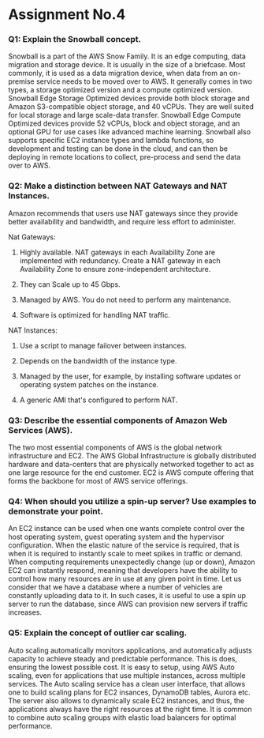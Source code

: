 # Assignment No.4

### Q1: Explain the Snowball concept.
Snowball is a part of the AWS Snow Family. It is an edge computing, data migration and storage device. It is usually in the size of a briefcase. Most commonly, it is used as a data migration device, when data from an on-premise service needs to be moved over to AWS. It generally comes in two types, a storage optimized version and a compute optimized version. Snowball Edge Storage Optimized devices provide both block storage and Amazon S3-compatible object storage, and 40 vCPUs. They are well suited for local storage and large scale-data transfer. Snowball Edge Compute Optimized devices provide 52 vCPUs, block and object storage, and an optional GPU for use cases like advanced machine learning. Snowball also supports specific EC2 instance types and lambda functions, so development and testing can be done in the cloud, and can then be deploying in remote locations to collect, pre-process and send the data over to AWS. 

### Q2: Make a distinction between NAT Gateways and NAT Instances.
Amazon recommends that users use NAT gateways since they provide better availability and bandwidth, and require less effort to administer. 

Nat Gateways:
1)	Highly available. NAT gateways in each Availability Zone are implemented with redundancy. Create a NAT gateway in each Availability Zone to ensure zone-independent architecture.

2)	They can Scale up to 45 Gbps.

3)	Managed by AWS. You do not need to perform any maintenance.

4)	Software is optimized for handling NAT traffic.

NAT Instances:
1)	Use a script to manage failover between instances.

2)	Depends on the bandwidth of the instance type.

3)	Managed by the user, for example, by installing software updates or operating system patches on the instance.

4)	A generic AMI that's configured to perform NAT.

### Q3: Describe the essential components of Amazon Web Services (AWS).
The two most essential components of AWS is the global network infrastructure and EC2. The AWS Global Infrastructure is globally distributed hardware and data-centers that are physically networked together to act as one large resource for the end customer. EC2 is AWS compute offering that forms the backbone for most of AWS service offerings. 

### Q4: When should you utilize a spin-up server? Use examples to demonstrate your point.
An EC2 instance can be used when one wants complete control over the host operating system, guest operating system and the hypervisor configuration. When the elastic nature of the service is required, that is when it is required to instantly scale to meet spikes in traffic or demand. When computing requirements unexpectedly change (up or down), Amazon EC2 can instantly respond, meaning that developers have the ability to control how many resources are in use at any given point in time. Let us consider that we have a database where a number of vehicles are constantly uploading data to it. In such cases, it is useful to use a spin up server to run the database, since AWS can provision new servers if traffic increases. 

### Q5: Explain the concept of outlier car scaling.
Auto scaling automatically monitors applications, and automatically adjusts capacity to achieve steady and predictable performance. This is does, ensuring the lowest possible cost. It is easy to setup, using AWS Auto scaling, even for applications that use multiple instances, across multiple services. The Auto scaling service has a clean user interface, that allows one to build scaling plans for EC2 insances, DynamoDB tables, Aurora etc. The server also allows to dynamically scale EC2 instances, and thus, the applications always have the right resources at the right time. It is common to combine auto scaling groups with elastic load balancers for optimal performance. 
